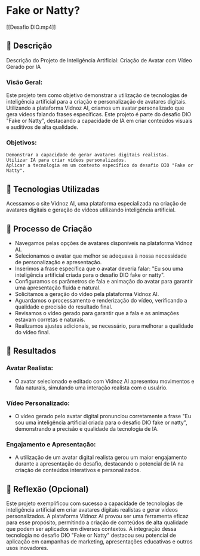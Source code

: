 # Fake or Natty?
[[Desafio DIO.mp4]]
## 📒 Descrição
Descrição do Projeto de Inteligência Artificial: Criação de Avatar com Vídeo Gerado por IA

### Visão Geral: 
Este projeto tem como objetivo demonstrar a utilização de tecnologias de inteligência artificial para a criação e personalização de avatares digitais. Utilizando a plataforma Vidnoz AI, criamos um avatar personalizado que gera vídeos falando frases específicas. Este projeto é parte do desafio DIO "Fake or Natty", destacando a capacidade de IA em criar conteúdos visuais e auditivos de alta qualidade.

### Objetivos:
    Demonstrar a capacidade de gerar avatares digitais realistas.
    Utilizar IA para criar vídeos personalizados.
    Aplicar a tecnologia em um contexto específico do desafio DIO "Fake or Natty".

## 🤖 Tecnologias Utilizadas
Acessamos o site Vidnoz AI, uma plataforma especializada na criação de avatares digitais e geração de vídeos utilizando inteligência artificial.

## 🧐 Processo de Criação
* Navegamos pelas opções de avatares disponíveis na plataforma Vidnoz AI.
* Selecionamos o avatar que melhor se adequava à nossa necessidade de personalização e apresentação.
* Inserimos a frase específica que o avatar deveria falar: "Eu sou uma inteligência artificial criada para o desafio DIO fake or natty".
* Configuramos os parâmetros de fala e animação do avatar para garantir uma apresentação fluida e natural.
* Solicitamos a geração do vídeo pela plataforma Vidnoz AI.
* Aguardamos o processamento e renderização do vídeo, verificando a qualidade e precisão do resultado final.
* Revisamos o vídeo gerado para garantir que a fala e as animações estavam corretas e naturais.
* Realizamos ajustes adicionais, se necessário, para melhorar a qualidade do vídeo final.

## 🚀 Resultados
### Avatar Realista:
* O avatar selecionado e editado com Vidnoz AI apresentou movimentos e fala naturais, simulando uma interação realista com o usuário.

### Vídeo Personalizado:
* O vídeo gerado pelo avatar digital pronunciou corretamente a frase "Eu sou uma inteligência artificial criada para o desafio DIO fake or natty", demonstrando a precisão e qualidade da tecnologia de IA.

### Engajamento e Apresentação:
* A utilização de um avatar digital realista gerou um maior engajamento durante a apresentação do desafio, destacando o potencial de IA na criação de conteúdos interativos e personalizados.

## 💭 Reflexão (Opcional)
Este projeto exemplificou com sucesso a capacidade de tecnologias de inteligência artificial em criar avatares digitais realistas e gerar vídeos personalizados. A plataforma Vidnoz AI provou ser uma ferramenta eficaz para esse propósito, permitindo a criação de conteúdos de alta qualidade que podem ser aplicados em diversos contextos. A integração dessa tecnologia no desafio DIO "Fake or Natty" destacou seu potencial de aplicação em campanhas de marketing, apresentações educativas e outros usos inovadores.
